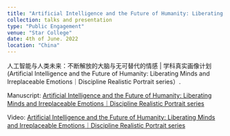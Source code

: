```yaml
---
title: "Artificial Intelligence and the Future of Humanity: Liberating Minds and Irreplaceable Emotions｜Discipline Realistic Portrait series"
collection: talks and presentation
type: "Public Engagement"
venue: "Star College"
date: 4th of June. 2022
location: "China"
---
```


人工智能与人类未来：不断解放的大脑与无可替代的情感 | 学科真实画像计划 (Artificial Intelligence and the Future of Humanity: Liberating Minds and Irreplaceable Emotions｜Discipline Realistic Portrait series）.

Manuscript: [Artificial Intelligence and the Future of Humanity: Liberating Minds and Irreplaceable Emotions｜Discipline Realistic Portrait series](https://mp.weixin.qq.com/s/HwGK69aNMWWXI4aJohZOsQ)

Video: [Artificial Intelligence and the Future of Humanity: Liberating Minds and Irreplaceable Emotions｜Discipline Realistic Portrait series](https://www.bilibili.com/video/BV1AW4y1a7L7/?is_story_h5=false&p=1&share_from=ugc&share_medium=android&share_plat=android&share_session_id=75d915e9-97b0-428f-bc77-9f4ccf897675&share_source=WEIXIN_MONMENT&share_tag=s_i&timestamp=1660539004&unique_k=FOKBlHd&share_times=1)

